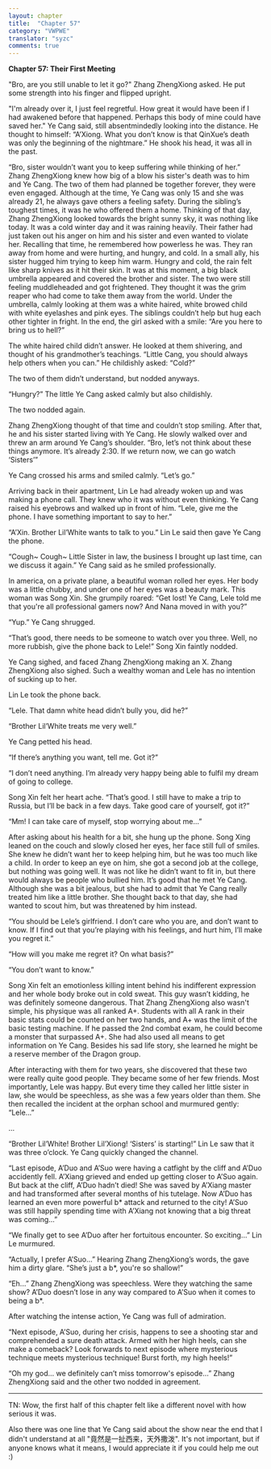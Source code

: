 ```yaml
---
layout: chapter
title:  "Chapter 57"
category: "VWPWE"
translator: "syzc"
comments: true
---
```


**Chapter 57: Their First Meeting**
 
"Bro, are you still unable to let it go?" Zhang ZhengXiong asked. He put some strength into his finger and flipped upright.
 
"I'm already over it, I just feel regretful. How great it would have been if I had awakened before that happened. Perhaps this body of mine could have saved her." Ye Cang said, still absentmindedly looking into the distance. He thought to himself: “A’Xiong. What you don’t know is that QinXue’s death was only the beginning of the nightmare.” He shook his head, it was all in the past.
 
“Bro, sister wouldn’t want you to keep suffering while thinking of her.” Zhang ZhengXiong knew how big of a blow his sister's death was to him and Ye Cang. The two of them had planned be together forever, they were even engaged. Although at the time, Ye Cang was only 15 and she was already 21, he always gave others a feeling safety. During the sibling’s toughest times, it was he who offered them a home. Thinking of that day, Zhang ZhengXiong looked towards the bright sunny sky, it was nothing like today. It was a cold winter day and it was raining heavily. Their father had just taken out his anger on him and his sister and even wanted to violate her. Recalling that time, he remembered how powerless he was. They ran away from home and were hurting, and hungry, and cold. In a small ally, his sister hugged him trying to keep him warm. Hungry and cold, the rain felt like sharp knives as it hit their skin. It was at this moment, a big black umbrella appeared and covered the brother and sister. The two were still feeling muddleheaded and got frightened. They thought it was the grim reaper who had come to take them away from the world. Under the umbrella, calmly looking at them was a white haired, white browed child with white eyelashes and pink eyes. The siblings couldn’t help but hug each other tighter in fright. In the end, the girl asked with a smile: “Are you here to bring us to hell?”
 
The white haired child didn’t answer. He looked at them shivering, and thought of his grandmother’s teachings. “Little Cang, you should always help others when you can.” He childishly asked: “Cold?”
 
The two of them didn’t understand, but nodded anyways.
 
“Hungry?” The little Ye Cang asked calmly but also childishly.
 
The two nodded again.
 
Zhang ZhengXiong thought of that time and couldn’t stop smiling. After that, he and his sister started living with Ye Cang. He slowly walked over and threw an arm around Ye Cang’s shoulder. “Bro, let’s not think about these things anymore. It’s already 2:30. If we return now, we can go watch ‘Sisters’”
 
Ye Cang crossed his arms and smiled calmly. “Let’s go.”
 
Arriving back in their apartment, Lin Le had already woken up and was making a phone call. They knew who it was without even thinking. Ye Cang raised his eyebrows and walked up in front of him. “Lele, give me the phone. I have something important to say to her.”
 
“A’Xin. Brother Lil’White wants to talk to you.” Lin Le said then gave Ye Cang the phone.
 
“Cough~ Cough~ Little Sister in law, the business I brought up last time, can we discuss it again.” Ye Cang said as he smiled professionally.
 
In america, on a private plane, a beautiful woman rolled her eyes. Her body was a little chubby, and under one of her eyes was a beauty mark. This woman was Song Xin. She grumpily roared: “Get lost! Ye Cang, Lele told me that you're all professional gamers now? And Nana moved in with you?”
 
“Yup.” Ye Cang shrugged.
 
“That’s good, there needs to be someone to watch over you three. Well, no more rubbish, give the phone back to Lele!” Song Xin faintly nodded.
 
Ye Cang sighed, and faced Zhang ZhengXiong making an X. Zhang ZhengXiong also sighed. Such a wealthy woman and Lele has no intention of sucking up to her.
 
Lin Le took the phone back.
 
“Lele. That damn white head didn’t bully you, did he?”
 
“Brother Lil’White treats me very well.”
 
Ye Cang petted his head.
 
“If there’s anything you want, tell me. Got it?”
 
“I don’t need anything. I’m already very happy being able to fulfil my dream of going to college.
 
Song Xin felt her heart ache. “That’s good. I still have to make a trip to Russia, but I’ll be back in a few days. Take good care of yourself, got it?”
 
“Mm! I can take care of myself, stop worrying about me...”
 
After asking about his health for a bit, she hung up the phone. Song Xing leaned on the couch and slowly closed her eyes, her face still full of smiles. She knew he didn’t want her to keep helping him, but he was too much like a child. In order to keep an eye on him, she got a second job at the college, but nothing was going well. It was not like he didn’t want to fit in, but there would always be people who bullied him. It’s good that he met Ye Cang. Although she was a bit jealous, but she had to admit that Ye Cang really treated him like a little brother. She thought back to that day, she had wanted to scout him, but was threatened by him instead.
 
“You should be Lele’s girlfriend. I don’t care who you are, and don’t want to know. If I find out that you’re playing with his feelings, and hurt him, I’ll make you regret it.”
 
“How will you make me regret it? On what basis?”
 
“You don’t want to know.”
 
Song Xin felt an emotionless killing intent behind his indifferent expression and her whole body broke out in cold sweat. This guy wasn’t kidding, he was definitely someone dangerous. That Zhang ZhengXiong also wasn't simple, his physique was all ranked A+. Students with all A rank in their basic stats could be counted on her two hands, and A+ was the limit of the basic testing machine. If he passed the 2nd combat exam, he could become a monster that surpassed A+. She had also used all means to get information on Ye Cang. Besides his sad life story, she learned he might be a reserve member of the Dragon group.
 
After interacting with them for two years, she discovered that these two were really quite good people. They became some of her few friends. Most importantly, Lele was happy. But every time they called her little sister in law, she would be speechless, as she was a few years older than them. She then recalled the incident at the orphan school and murmured gently: “Lele...”
 
...

“Brother Lil’White! Brother Lil’Xiong! ‘Sisters’ is starting!” Lin Le saw that it was three o’clock. Ye Cang quickly changed the channel.
 
“Last episode, A’Duo and A’Suo were having a catfight by the cliff and A’Duo accidently fell. A’Xiang grieved and ended up getting closer to A’Suo again. But back at the cliff, A’Duo hadn’t died! She was saved by A’Xiang master and had transformed after several months of his tutelage. Now A’Duo has learned an even more powerful b\* attack and returned to the city! A’Suo was still happily spending time with A’Xiang not knowing that a big threat was coming...”
 
“We finally get to see A’Duo after her fortuitous encounter. So exciting...” Lin Le murmured.
 
“Actually, I prefer A’Suo...” Hearing Zhang ZhengXiong’s words, the gave him a dirty glare. “She’s just a b\*, you're so shallow!”
 
“Eh...” Zhang ZhengXiong was speechless. Were they watching the same show? A’Duo doesn’t lose in any way compared to A’Suo when it comes to being a b\*.
 
After watching the intense action, Ye Cang was full of admiration.
 
“Next episode, A’Suo, during her crisis, happens to see a shooting star and comprehended a sure death attack. Armed with her high heels, can she make a comeback? Look forwards to next episode where mysterious technique meets mysterious technique! Burst forth, my high heels!”
 
“Oh my god... we definitely can’t miss tomorrow's episode...” Zhang ZhengXiong said and the other two nodded in agreement.

---

TN: Wow, the first half of this chapter felt like a different novel with how serious it was.

Also there was one line that Ye Cang said about the show near  the end that I didn't understand at all "竟然是一扯西来，天外撒泼". It's not important, but if anyone knows what it means, I would appreciate it if you could help me out :)